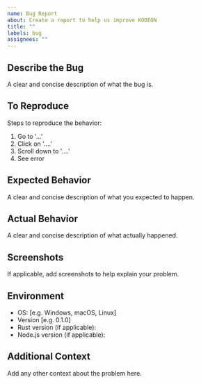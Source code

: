 ```yaml
---
name: Bug Report
about: Create a report to help us improve KODEON
title: ""
labels: bug
assignees: ""
---
```


## Describe the Bug

A clear and concise description of what the bug is.

## To Reproduce

Steps to reproduce the behavior:

1. Go to '...'
2. Click on '....'
3. Scroll down to '....'
4. See error

## Expected Behavior

A clear and concise description of what you expected to happen.

## Actual Behavior

A clear and concise description of what actually happened.

## Screenshots

If applicable, add screenshots to help explain your problem.

## Environment

-   OS: [e.g. Windows, macOS, Linux]
-   Version [e.g. 0.1.0]
-   Rust version (if applicable):
-   Node.js version (if applicable):

## Additional Context

Add any other context about the problem here.

